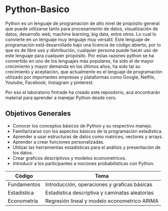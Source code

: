 # Python-Basico
Python es un lenguaje de programación de alto nivel de propósito general que puede utilizarse tanto para procesamiento de datos, visualización de datos, desarrollo web, machine learning, big data, entre otros. Lo cual lo convierte en un lenguaje muy lenguaje muy versátil.
Este lenguaje de programación está desarrollado bajo una licencia de código abierto, por lo que es de libre uso y distribución, cualquier persona puede hacer uso de este lenguaje para cualquier propósito. Por estas razones python se ha convertido en uno de los lenguajes más populares, ha sido el de mayor crecimiento y mayor demanda en los últimos años, ha sido tal su crecimiento y aceptación, que actualmente es el lenguaje de programación utilizado por importantes empresas y plataformas como Google, Netflix, Youtube, Facebook, Instagram y pinterest.

Por eso el laboratorio fintrade ha creado este repositorio, acá encontrarán material para aprender a manejar Python desde cero.

## Objetivos Generales

* Conocer los conceptos básicos de Python y su respectivo manejo.
* Familiarizarse con los aspectos básicos de la programación estadística.
* Aprender a usar estructuras de datos como matrices, vectores y arrays.
* Aprender a crear funciones personalizadas.
* Utilizar  las  herramientas  estadísticas  para  el  análisis  y  presentación  de  los  datos.
* Crear graficos descriptivos y modelos econometricos.
* Introducir a los participantes a nociones probabilísticas con Python.


| Código | Tema |
| --- | --- |
| Fundamentos| Introducción, operaciones y graficas básicas| 
| Estadistica| Estadistica descriptiva y caminatas aleatorias|
| Econometría| Regresión lineal y modelo econometrico ARIMA|

